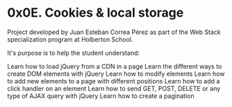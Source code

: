 # 0x0E. Cookies & local storage

Project developed by Juan Esteban Correa Pérez as part of the Web Stack specialization program at Holberton School.

It's purpose is to help the student understand:

Learn how to load jQuery from a CDN in a page
Learn the different ways to create DOM elements with jQuery
Learn how to modify elements
Learn how to add new elements to a page with different positions
Learn how to add a click handler on an element
Learn how to send GET, POST, DELETE or any type of AJAX query with jQuery
Learn how to create a pagination
